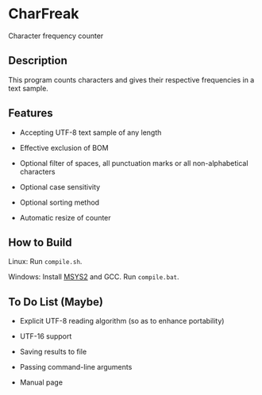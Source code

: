 # CharFreak

Character frequency counter

## Description

This program counts characters and gives their respective frequencies in a text sample. 

## Features

- Accepting UTF-8 text sample of any length

- Effective exclusion of BOM

- Optional filter of spaces, all punctuation marks or all non-alphabetical characters

- Optional case sensitivity

- Optional sorting method

- Automatic resize of counter

## How to Build

Linux: Run `compile.sh`. 

Windows: Install [MSYS2](https://www.msys2.org/) and GCC. Run `compile.bat`. 

## To Do List (Maybe)

- Explicit UTF-8 reading algorithm (so as to enhance portability)

- UTF-16 support

- Saving results to file

- Passing command-line arguments

- Manual page
